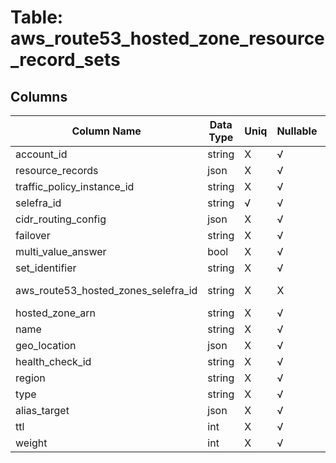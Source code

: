 # Table: aws_route53_hosted_zone_resource_record_sets

## Columns 

|  Column Name   |  Data Type  | Uniq | Nullable | Description | 
|  ----  | ----  | ----  | ----  | ---- | 
| account_id | string | X | √ |  | 
| resource_records | json | X | √ |  | 
| traffic_policy_instance_id | string | X | √ |  | 
| selefra_id | string | √ | √ | random id | 
| cidr_routing_config | json | X | √ |  | 
| failover | string | X | √ |  | 
| multi_value_answer | bool | X | √ |  | 
| set_identifier | string | X | √ |  | 
| aws_route53_hosted_zones_selefra_id | string | X | X | fk to aws_route53_hosted_zones.selefra_id | 
| hosted_zone_arn | string | X | √ |  | 
| name | string | X | √ |  | 
| geo_location | json | X | √ |  | 
| health_check_id | string | X | √ |  | 
| region | string | X | √ |  | 
| type | string | X | √ |  | 
| alias_target | json | X | √ |  | 
| ttl | int | X | √ |  | 
| weight | int | X | √ |  | 


